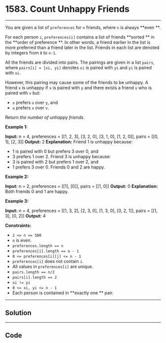 # 1583. Count Unhappy Friends

---

You are given a list of `preferences` for `n` friends, where `n` is always **even **.

For each person `i`, `preferences[i]` contains a list of friends **sorted ** in the **order of preference **. In other words, a friend earlier in the list is more preferred than a friend later in the list. Friends in each list are denoted by integers from `0` to `n-1`.

All the friends are divided into pairs. The pairings are given in a list `pairs`, where `pairs[i] = [xi, yi]` denotes `xi` is paired with `yi` and `yi` is paired with `xi`.

However, this pairing may cause some of the friends to be unhappy. A friend `x` is unhappy if `x` is paired with `y` and there exists a friend `u` who is paired with `v` but:

  * `x` prefers `u` over `y`, and
  * `u` prefers `x` over `v`.



Return _the number of unhappy friends_.

 

**Example 1:**


**Input:** n = 4, preferences = [[1, 2, 3], [3, 2, 0], [3, 1, 0], [1, 2, 0]], pairs = [[0, 1], [2, 3]]
**Output:** 2
**Explanation:**
Friend 1 is unhappy because:
- 1 is paired with 0 but prefers 3 over 0, and
- 3 prefers 1 over 2.
Friend 3 is unhappy because:
- 3 is paired with 2 but prefers 1 over 2, and
- 1 prefers 3 over 0.
Friends 0 and 2 are happy.


**Example 2:**


**Input:** n = 2, preferences = [[1], [0]], pairs = [[1, 0]]
**Output:** 0
**Explanation:** Both friends 0 and 1 are happy.


**Example 3:**


**Input:** n = 4, preferences = [[1, 3, 2], [2, 3, 0], [1, 3, 0], [0, 2, 1]], pairs = [[1, 3], [0, 2]]
**Output:** 4


 

**Constraints:**

  * `2 <= n <= 500`
  * `n` is even.
  * `preferences.length == n`
  * `preferences[i].length == n - 1`
  * `0 <= preferences[i][j] <= n - 1`
  * `preferences[i]` does not contain `i`.
  * All values in `preferences[i]` are unique.
  * `pairs.length == n/2`
  * `pairs[i].length == 2`
  * `xi != yi`
  * `0 <= xi, yi <= n - 1`
  * Each person is contained in **exactly one ** pair.

---

## Solution



---

## Code
```python


```